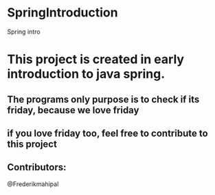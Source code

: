 # SpringIntroduction
Spring intro

#  This project is created in early introduction to java spring.

##  The programs only purpose is to check if its friday, because we love friday ##

if you love friday too, feel free to contribute to this project
---------------------------------------------------------------


## Contributors:
@Frederikmahipal

